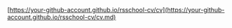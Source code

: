 [https://your-github-account.github.io/rsschool-cv/cv](https://your-github-account.github.io/rsschool-cv/cv.md)
